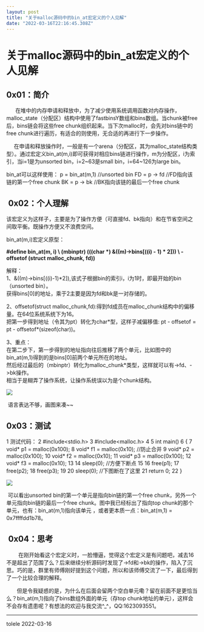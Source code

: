 ```yaml
---
layout: post
title: "关于malloc源码中的bin_at宏定义的个人见解"
date: "2022-03-16T22:16:45.308Z"
---
```

关于malloc源码中的bin\_at宏定义的个人见解
===========================

0x01：简介
-------

      在堆中的内存申请和释放中，为了减少使用系统调用函数对内存操作，malloc\_state（分配区）结构中使用了fastbinsY数组和bins数组。当chunk被free后，bins链会将这些free chunk组织起来。当下次malloc时，会先对bins链中的free chunk进行遍历，有适合的则使用，无合适的再进行下一步操作。

     在申请和释放操作时，一般是有一个arena（分配区，其为malloc\_state结构类型）。通过宏定义bin\_at(m,i)即可获得对相应bins链进行操作，m为分配区，i为索引，当i=1是为unsorted bin，i=2~63是small bin，i=64~126为large bin。

bin\_at可以这样使用：
p \= bin\_at(m,1)  //unsorted bin
FD = p -> fd     //FD指向该链的第一个free chunk
BK = p -> bk     //BK指向该链的最后一个free chunk

 0x02：个人理解
----------

该宏定义为这样子，主要是为了操作方便（可直接fd、bk指向）和在节省空间之间取平衡。既操作方便又不浪费空间。

bin\_at(m,i)宏定义原型：

**#define bin\_at(m, i) \\
  (mbinptr) (((char \*) &((m)->bins\[((i) - 1) \* 2\]))                              \\
             - offsetof (struct malloc\_chunk, fd))**

解释：  
1、&((m)->bins\[((i)-1)\*2\]),该式子根据bin的索引i，i为1时，即最开始的bin（unsorted bin）。  
   获得bins\[0\]的地址，乘于2主要是因为fd和bk是一对存储的。  
  
2、offsetof(struct malloc\_chunk,fd):得到fd成员在malloc\_chunk结构中的偏移量。在64位系统系统下为16。  
   把第一步得到地址（令其为pt）转化为char\*型，这样子减偏移值: pt - offsetof = pt - offsetof\*(sizeof(char))。  
  
3、重点：  
   在第二步下，第一步得到的地址指向往后推移了两个单元，比如图中的bin\_at(m,1)得到的是bins\[0\]前两个单元所在的地址。  
   然后经过最后的（mbinptr）转化为malloc\_chunk\*类型，这样就可以有->fd、->bk操作。  
   相当于是糊弄了操作系统，让操作系统误以为是个chunk结构。

![](https://img2022.cnblogs.com/blog/2641001/202203/2641001-20220316175645028-1855717037.png)

 语言表达不够，画图来凑~~

0x03：测试
-------

 1 测试代码：
 2 #include<stdio.h>
 3 #include<malloc.h>
 4 
 5 int main() 6 {
 7     void\* p1 = malloc(0x100);
 8     void\* f1 = malloc(0x10);   //防止合并
 9     void\* p2 = malloc(0x100);
10     void\* f2 = malloc(0x10);
11     void\* p3 = malloc(0x100);
12     void\* f3 = malloc(0x10);
13 
14     sleep(0);  //方便下断点
15 
16 free(p1);
17 free(p2);
18 free(p3);
19 
20     sleep(0);  //下图断在了这里
21     return 0;
22 }

![](https://img2022.cnblogs.com/blog/2641001/202203/2641001-20220316183333023-179993675.png)

 可以看出unsorted bin的第一个单元是指向bin链的第一个free chunk，另外一个单元指向bin链的最后一个free chunk。图中我已经标出了指向top chunk的那个单元，也有：bin\_at(m,1)指向该单元 ，或者更本质一点：bin\_at(m,1) = 0x7ffffdd1b78。

 0x04：思考
--------

        在刚开始看这个宏定义时，一脸懵逼，觉得这个宏定义是有问题吧，减去16不是超出了范围了么？后来继续分析源码时发现了->fd和->bk的操作，陷入了沉思。巧的是，群里有师傅刚好提到这个问题，所以和该师傅交流了一下，最后得到了一个比较合理的解释。

       但是令我疑惑的是，为什么在后面会留两个空白单元嘞？留在前面不是更恰当么？bin\_at(m,1)指向了bins数组外面的单元（存top chunk地址的单元），这样会不会存有遗患呢？有想法的欢迎与我交流^\_^，QQ:1623093551。

* * *

tolele 2022-03-16